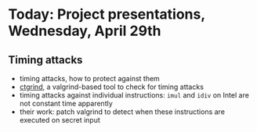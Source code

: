 Today: Project presentations, Wednesday, April 29th
===================================================

Timing attacks
--------------

 - timing attacks, how to protect against them
 - [ctgrind](https://github.com/agl/ctgrind), a valgrind-based tool to check
   for timing attacks
 - timing attacks against individual instructions: `imul` and `idiv` on Intel
   are not constant time apparently
 - their work: patch valgrind to detect when these instructions are executed
   on secret input
